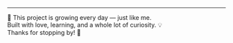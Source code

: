 ---

🌱 This project is growing every day — just like me.  
Built with love, learning, and a whole lot of curiosity. 💡  
Thanks for stopping by! 🙏
